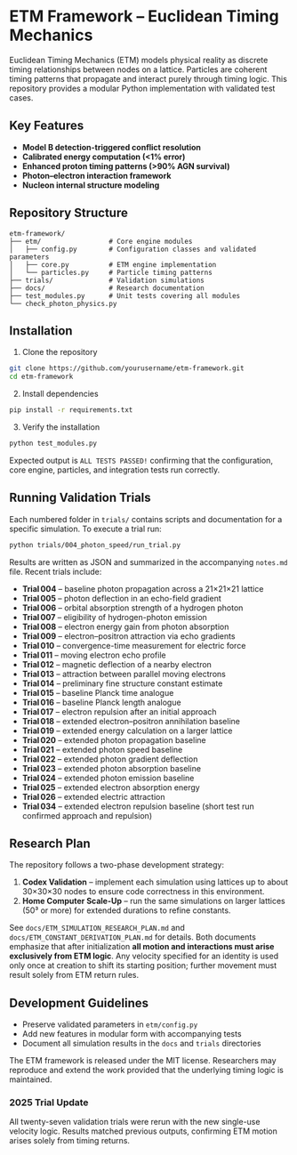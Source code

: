 # ETM Framework – Euclidean Timing Mechanics

Euclidean Timing Mechanics (ETM) models physical reality as discrete timing relationships between nodes on a lattice. Particles are coherent timing patterns that propagate and interact purely through timing logic. This repository provides a modular Python implementation with validated test cases.

## Key Features
- **Model B detection-triggered conflict resolution**
- **Calibrated energy computation (<1% error)**
- **Enhanced proton timing patterns (>90% AGN survival)**
- **Photon–electron interaction framework**
- **Nucleon internal structure modeling**

## Repository Structure
```
etm-framework/
├── etm/                 # Core engine modules
│   ├── config.py        # Configuration classes and validated parameters
│   ├── core.py          # ETM engine implementation
│   └── particles.py     # Particle timing patterns
├── trials/              # Validation simulations
├── docs/                # Research documentation
├── test_modules.py      # Unit tests covering all modules
└── check_photon_physics.py
```

## Installation
1. Clone the repository
```bash
git clone https://github.com/yourusername/etm-framework.git
cd etm-framework
```
2. Install dependencies
```bash
pip install -r requirements.txt
```
3. Verify the installation
```bash
python test_modules.py
```
Expected output is `ALL TESTS PASSED!` confirming that the configuration, core engine, particles, and integration tests run correctly.

## Running Validation Trials
Each numbered folder in `trials/` contains scripts and documentation for a specific simulation.
To execute a trial run:
```bash
python trials/004_photon_speed/run_trial.py
```
Results are written as JSON and summarized in the accompanying `notes.md` file.
Recent trials include:
- **Trial 004** – baseline photon propagation across a 21×21×21 lattice
- **Trial 005** – photon deflection in an echo-field gradient
- **Trial 006** – orbital absorption strength of a hydrogen photon
- **Trial 007** – eligibility of hydrogen-photon emission
- **Trial 008** – electron energy gain from photon absorption
- **Trial 009** – electron–positron attraction via echo gradients
- **Trial 010** – convergence-time measurement for electric force
- **Trial 011** – moving electron echo profile
- **Trial 012** – magnetic deflection of a nearby electron
- **Trial 013** – attraction between parallel moving electrons
- **Trial 014** – preliminary fine structure constant estimate
- **Trial 015** – baseline Planck time analogue
- **Trial 016** – baseline Planck length analogue
- **Trial 017** – electron repulsion after an initial approach
- **Trial 018** – extended electron–positron annihilation baseline
- **Trial 019** – extended energy calculation on a larger lattice
- **Trial 020** – extended photon propagation baseline
- **Trial 021** – extended photon speed baseline
- **Trial 022** – extended photon gradient deflection
- **Trial 023** – extended photon absorption baseline
- **Trial 024** – extended photon emission baseline
- **Trial 025** – extended electron absorption energy
- **Trial 026** – extended electric attraction
- **Trial 034** – extended electron repulsion baseline (short test run confirmed
  approach and repulsion)

## Research Plan
The repository follows a two-phase development strategy:
1. **Codex Validation** – implement each simulation using lattices up to about 30×30×30 nodes to ensure code correctness in this environment.
2. **Home Computer Scale-Up** – run the same simulations on larger lattices (50³ or more) for extended durations to refine constants.

See `docs/ETM_SIMULATION_RESEARCH_PLAN.md` and `docs/ETM_CONSTANT_DERIVATION_PLAN.md` for details. Both documents emphasize that after initialization **all motion and interactions must arise exclusively from ETM logic**. Any velocity specified for an identity is used only once at creation to shift its starting position; further movement must result solely from ETM return rules.

## Development Guidelines
- Preserve validated parameters in `etm/config.py`
- Add new features in modular form with accompanying tests
- Document all simulation results in the `docs` and `trials` directories

The ETM framework is released under the MIT license. Researchers may reproduce and extend the work provided that the underlying timing logic is maintained.

### 2025 Trial Update
All twenty-seven validation trials were rerun with the new single-use velocity logic. Results matched previous outputs, confirming ETM motion arises solely from timing returns.
